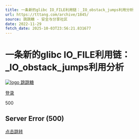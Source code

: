```yaml
---
title: 一条新的glibc IO_FILE利用链：_IO_obstack_jumps利用分析
url: https://tttang.com/archive/1845/
source: 跳跳糖 - 安全与分享社区
date: 2022-11-29
fetch_date: 2025-10-03T23:56:21.831677
---
```


# 一条新的glibc IO_FILE利用链：_IO_obstack_jumps利用分析

[![logo](https://storage.tttang.com/static/images/logo.png) 跳跳糖](/)

[登录](/auth/login/)

500

## Server Error (500)

[点击跳转](/)